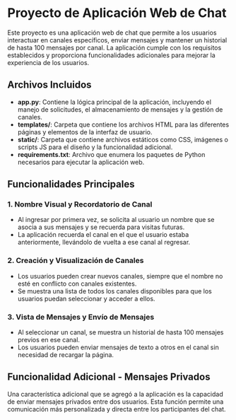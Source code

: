 # Proyecto de Aplicación Web de Chat

Este proyecto es una aplicación web de chat que permite a los usuarios interactuar en canales específicos, enviar mensajes y mantener un historial de hasta 100 mensajes por canal. La aplicación cumple con los requisitos establecidos y proporciona funcionalidades adicionales para mejorar la experiencia de los usuarios.

## Archivos Incluidos

- **app.py**: Contiene la lógica principal de la aplicación, incluyendo el manejo de solicitudes, el almacenamiento de mensajes y la gestión de canales.
- **templates/**: Carpeta que contiene los archivos HTML para las diferentes páginas y elementos de la interfaz de usuario.
- **static/**: Carpeta que contiene archivos estáticos como CSS, imágenes o scripts JS para el diseño y la funcionalidad adicional.
- **requirements.txt**: Archivo que enumera los paquetes de Python necesarios para ejecutar la aplicación web.

## Funcionalidades Principales

### 1. Nombre Visual y Recordatorio de Canal
- Al ingresar por primera vez, se solicita al usuario un nombre que se asocia a sus mensajes y se recuerda para visitas futuras.
- La aplicación recuerda el canal en el que el usuario estaba anteriormente, llevándolo de vuelta a ese canal al regresar.

### 2. Creación y Visualización de Canales
- Los usuarios pueden crear nuevos canales, siempre que el nombre no esté en conflicto con canales existentes.
- Se muestra una lista de todos los canales disponibles para que los usuarios puedan seleccionar y acceder a ellos.

### 3. Vista de Mensajes y Envío de Mensajes
- Al seleccionar un canal, se muestra un historial de hasta 100 mensajes previos en ese canal.
- Los usuarios pueden enviar mensajes de texto a otros en el canal sin necesidad de recargar la página.

## Funcionalidad Adicional - Mensajes Privados
Una característica adicional que se agregó a la aplicación es la capacidad de enviar mensajes privados entre dos usuarios. Esta función permite una comunicación más personalizada y directa entre los participantes del chat.
